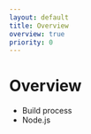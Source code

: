 ```yaml
---
layout: default
title: Overview
overview: true
priority: 0
---
```



Overview
========

- Build process
- Node.js